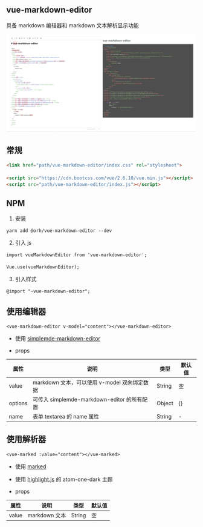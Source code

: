 ## vue-markdown-editor

具备 markdown 编辑器和 markdown 文本解析显示功能

![](examples/images/1.png)

## 常规

```html
<link href="path/vue-markdown-editor/index.css" rel="stylesheet">

<script src="https://cdn.bootcss.com/vue/2.6.10/vue.min.js"></script>
<script src="path/vue-markdown-editor/index.js"></script>
```

## NPM

1. 安装

```
yarn add @orh/vue-markdown-editor --dev
```

2. 引入 js

```
import vueMarkdownEditor from 'vue-markdown-editor';

Vue.use(vueMarkdownEditor);
```

3. 引入样式

```
@import "~vue-markdown-editor";
```

## 使用编辑器

```
<vue-markdown-editor v-model="content"></vue-markdown-editor>
```

* 使用 [simplemde-markdown-editor](https://github.com/sparksuite/simplemde-markdown-editor)

* props

| 属性 | 说明 | 类型 | 默认值 |
| --- | --- | --- | --- |
| value | markdown 文本，可以使用 v-model 双向绑定数据 | String | 空 |
| options | 可传入 simplemde-markdown-editor 的所有配置 | Object | {} |
| name | 表单 textarea 的 name 属性 | String | - |

## 使用解析器

```
<vue-marked :value="content"></vue-marked>
```

* 使用 [marked](https://github.com/markedjs/marked)

* 使用 [highlight.js](https://github.com/highlightjs/highlight.js) 的 atom-one-dark 主题

* props

| 属性 | 说明 | 类型 | 默认值 |
| --- | --- | --- | --- |
| value | markdown 文本 | String | 空 |
